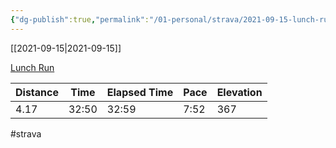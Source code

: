 ```yaml
---
{"dg-publish":true,"permalink":"/01-personal/strava/2021-09-15-lunch-run/"}
---
```



[[2021-09-15\|2021-09-15]]

[Lunch Run](https://www.strava.com/activities/5966591701)

| Distance | Time  | Elapsed Time | Pace | Elevation |
| -------- | ----- | ------------ | ---- | --------- |
| 4.17     | 32:50 | 32:59        | 7:52 | 367       |




#strava
